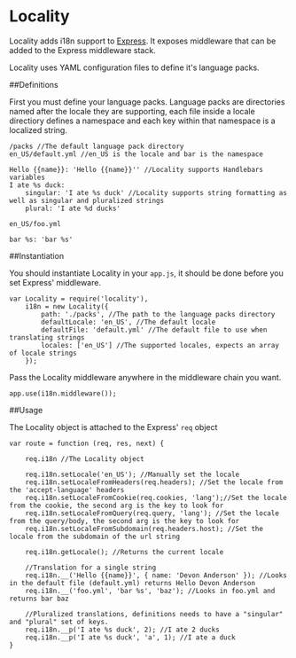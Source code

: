 Locality
========

Locality adds i18n support to [Express](http://github.com/visionmedia/express). It exposes middleware that can be added to the Express middleware stack. 

Locality uses YAML configuration files to define it's language packs. 

##Definitions

First you must define your language packs. Language packs are directories named after the locale they are supporting, each file inside a locale directiory defines a namespace and each key within that namespace is a localized string.

```
/packs //The default language pack directory
en_US/default.yml //en_US is the locale and bar is the namespace

Hello {{name}}: 'Hello {{name}}'' //Locality supports Handlebars variables
I ate %s duck:
	singular: 'I ate %s duck' //Locality supports string formatting as well as singular and pluralized strings
	plural: 'I ate %d ducks'

en_US/foo.yml

bar %s: 'bar %s'
```

##Instantiation

You should instantiate Locality in your ```app.js```, it should be done before you set Express' middleware.

```
var Locality = require('locality'),
	i18n = new Locality({
		path: './packs', //The path to the language packs directory
		defaultLocale: 'en_US', //The default locale
		defaultFile: 'default.yml' //The default file to use when translating strings
		locales: ['en_US'] //The supported locales, expects an array of locale strings
	});
```

Pass the Locality middleware anywhere in the middleware chain you want.

```
app.use(i18n.middleware());
```

##Usage

The Locality object is attached to the Express' ```req``` object 

```
var route = function (req, res, next) {
	
	req.i18n //The Locality object

	req.i18n.setLocale('en_US'); //Manually set the locale
	req.i18n.setLocaleFromHeaders(req.headers); //Set the locale from the 'accept-language' headers
	req.i18n.setLocaleFromCookie(req.cookies, 'lang');//Set the locale from the cookie, the second arg is the key to look for
	req.i18n.setLocaleFromQuery(req.query, 'lang'); //Set the locale from the query/body, the second arg is the key to look for
	req.i18n.setLocaleFromSubdomain(req.headers.host); //Set the locale from the subdomain of the url string

	req.i18n.getLocale(); //Returns the current locale

	//Translation for a single string
	req.i18n.__('Hello {{name}}', { name: 'Devon Anderson' }); //Looks in the default file (default.yml) returns Hello Devon Anderson
	req.i18n.__('foo.yml', 'bar %s', 'baz'); //Looks in foo.yml and returns bar baz

	//Pluralized translations, definitions needs to have a "singular" and "plural" set of keys.
	req.i18n.__p('I ate %s duck', 2); //I ate 2 ducks
	req.i18n.__p('I ate %s duck', 'a', 1); //I ate a duck
}
```
